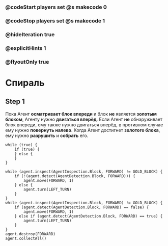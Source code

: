 ### @codeStart players set @s makecode 0
### @codeStop players set @s makecode 1

### @hideIteration true 
### @explicitHints 1
### @flyoutOnly true

# Спираль

## Step 1
Пока Агент **осматривает блок впереди** и блок **не** является **золотым блоком**, Агенту нужно **двигаться вперёд**. Если Агент **не** обнаруживает блок впереди, ему также нужно двигаться вперёд, в противном случае ему нужно **повернуть налево**. Когда Агент достигнет **золотого блока**, ему нужно **разрушить** и **собрать** его.

```template
while (true) {
    if (true) {
    } else {
    }
}

```
```ghost
while (agent.inspect(AgentInspection.Block, FORWARD) != GOLD_BLOCK) {
    if (!(agent.detect(AgentDetection.Block, FORWARD))) {
        agent.move(FORWARD, 1)
    } else {
        agent.turn(LEFT_TURN)
    }
}
while (agent.inspect(AgentInspection.Block, FORWARD) != GOLD_BLOCK) {
    if (agent.detect(AgentDetection.Block, FORWARD) == false) {
        agent.move(FORWARD, 1)
    } else if (agent.detect(AgentDetection.Block, FORWARD) == true) {
        agent.turn(LEFT_TURN)
    }
}
agent.destroy(FORWARD)
agent.collectAll()
```
